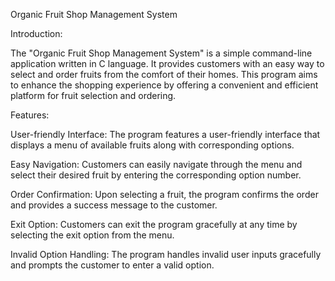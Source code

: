 Organic Fruit Shop Management System

Introduction:

The "Organic Fruit Shop Management System" is a simple command-line application written in C language. It provides customers with an easy way to select and order fruits from the comfort of their homes. This program aims to enhance the shopping experience by offering a convenient and efficient platform for fruit selection and ordering.

Features:

User-friendly Interface: The program features a user-friendly interface that displays a menu of available fruits along with corresponding options.

Easy Navigation: Customers can easily navigate through the menu and select their desired fruit by entering the corresponding option number.

Order Confirmation: Upon selecting a fruit, the program confirms the order and provides a success message to the customer.

Exit Option: Customers can exit the program gracefully at any time by selecting the exit option from the menu.

Invalid Option Handling: The program handles invalid user inputs gracefully and prompts the customer to enter a valid option.
